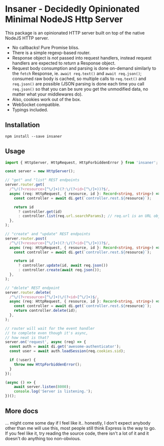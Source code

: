 # Insaner - Decidedly Opinionated Minimal NodeJS Http Server

This package is an opinionated HTTP server built on top of
the native NodeJS HTTP server.

 - No callbacks! Pure Promise bliss.
 - There is a simple regexp-based router.
 - Response object is _not_ passed into request handlers,
   instead request handlers are expected to _return_
   a Response object.
 - Request body consumption and parsing is done on-demand
   similarly to the `fetch` Response, ie. `await req.text()`
   and `await req.json()`; consumed raw body is cached, so
   multiple calls to `req.text()` and `req.json()` are possible
   (JSON parsing is done each time you call `req.json()` so that
   you can be sure you get the unmodified data, no matter what
   your middlewares do).
 - Also, cookies work out of the box.
 - WebSocket compatible.
 - Typings included.

## Installation

```shell
npm install --save insaner
```

## Usage

```typescript
import { HttpServer, HttpRequest, HttpForbiddenError } from 'insaner';

const server = new HttpServer();

// "get" and "list" REST endpoints
server.router.get(
  /^\/(?<resource>[^\/]+)(?:\/(?<id>[^\/]+))?$/,
  async (req: HttpRequest, { resource, id }: Record<string, string>) => {
    const controller = await di.get(`controller.rest.${resource}`);

    return id
      ? controller.get(id)
      : controller.list(req.url.searchParams); // req.url is an URL object
  },
);

// "create" and "update" REST endpoints
server.router.post(
  /^\/(?<resource>[^\/]+)(?:\/(?<id>[^\/]+))?$/,
  async (req: HttpRequest, { resource, id }: Record<string, string>) => {
    const controller = await di.get(`controller.rest.${resource}`);

    return id
      ? controller.update(id, await req.json())
      : controller.create(await req.json());
  },
);

// "delete" REST endpoint
server.router.delete(
  /^\/(?<resource>[^\/]+)\/(?<id>[^\/]+)$/,
  async (req: HttpRequest, { resource, id }: Record<string, string>) => {
    const controller = await di.get(`controller.rest.${resource}`);
    return controller.delete(id);
  },
);

// router will wait for the event handler
// to complete even though it's async,
// how neat is that?
server.on('request', async (req) => {
  const auth = await di.get('awesome-authenticator');
  const user = await auth.loadSession(req.cookies.sid);

  if (!user) {
    throw new HttpForbiddenError();
  }
});

(async () => {
    await server.listen(8000);
    console.log('Server is listening.');
})();
```

## More docs

... might come some day if I feel like it.. honestly, I don't expect
anybody other than me will use this, most people still think Express
is the way to go. If you feel like it, try reading the source code,
there isn't a lot of it and it doesn't do anything too non-obvious.

